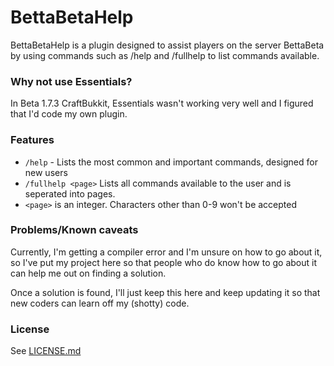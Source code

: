 # BettaBetaHelp

BettaBetaHelp is a plugin designed to assist players on the server BettaBeta by using commands such as /help and /fullhelp to list commands available.

### Why not use Essentials?

In Beta 1.7.3 CraftBukkit, Essentials wasn't working very well and I figured that I'd code my own plugin.

### Features

 * `/help` - Lists the most common and important commands, designed for new users
 * `/fullhelp <page>` Lists all commands available to the user and is seperated into pages.
  * `<page>` is an integer. Characters other than 0-9 won't be accepted

### Problems/Known caveats

Currently, I'm getting a compiler error and I'm unsure on how to go about it, so I've put my project here so that people who do know how to go about it can help me out on finding a solution.

Once a solution is found, I'll just keep this here and keep updating it so that new coders can learn off my (shotty) code.

### License

See [LICENSE.md](https://github.com/the-blaster179/BettaBetaHelp/LICENSE.md)
